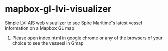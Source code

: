 # mapbox-gl-lvi-visualizer
Simple LVI AIS web visualizer to see Spire Maritime's latest vessel information on a Mapbox GL map

1. Please open index.html in google chrome or any of the browsers of your choice to see the vessesl in Gmap
